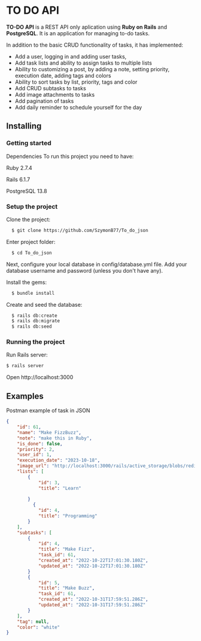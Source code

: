 # TO DO API

**TO-DO API** is a REST API only aplication using **Ruby on Rails** and **PostgreSQL**. It is an application for managing to-do tasks.

In addition to the basic CRUD functionality of tasks, it has implemented:
- Add a user, logging in and adding user tasks,
- Add task lists and ability to assign tasks to multiple lists
- Ability to customizing a post, by adding a note, setting priority, execution date, adding tags and colors
- Ability to sort tasks by list, priority, tags and color
- Add CRUD subtasks to tasks 
- Add image attachments to tasks
- Add pagination of tasks
- Add daily reminder to schedule yourself for the day

## Installing

### Getting started

Dependencies
To run this project you need to have:

Ruby 2.7.4

Rails 6.1.7

PostgreSQL 13.8

### Setup the project
Clone the project:
``` bash
  $ git clone https://github.com/SzymonB77/To_do_json
```

Enter project folder:
``` bash
  $ cd To_do_json
```

Next, configure your local database in config/database.yml file. Add your database username and password (unless you don't have any).

Install the gems:
``` bash
  $ bundle install
```

Create and seed the database:
``` bash
  $ rails db:create 
  $ rails db:migrate 
  $ rails db:seed
```

### Running the project

Run Rails server:
```bash
$ rails server
```
Open http://localhost:3000

## Examples
Postman example of task in JSON

```json
{
    "id": 61,
    "name": "Make FizzBuzz",
    "note": "make this in Ruby",
    "is_done": false,
    "priority": 2,
    "user_id": 1,
    "execution_date": "2023-10-18",
    "image_url": "http://localhost:3000/rails/active_storage/blobs/redirect/eyJfcmFpbHMiOnsibWVzc2FnZSI6IkJBaHBCZz09IiwiZXhwIjpudWxsLCJwdXIiOiJibG9iX2lkIn19--fd4244c40e34231d197aa85ebb5640740581460c/0_LpF0Sh9zk0hscUvw.png",
    "lists": [
        {
            "id": 3,
            "title": "Learn"
            
        }
          {
            "id": 4,
            "title": "Programming"
        }
    ],
    "subtasks": [
        {
            "id": 4,
            "title": "Make Fizz",
            "task_id": 61,
            "created_at": "2022-10-22T17:01:30.180Z",
            "updated_at": "2022-10-22T17:01:30.180Z"
        }
        {
            "id": 5,
            "title": "Make Buzz",
            "task_id": 61,
            "created_at": "2022-10-31T17:59:51.286Z",
            "updated_at": "2022-10-31T17:59:51.286Z"
        }
    ],
    "tag": null,
    "color": "white"
}
```

